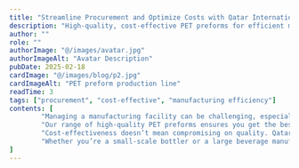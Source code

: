 ```yaml
---
title: "Streamline Procurement and Optimize Costs with Qatar International Plastic Factory"
description: "High-quality, cost-effective PET preforms for efficient manufacturing."
author: ""
role: ""
authorImage: "@/images/avatar.jpg"
authorImageAlt: "Avatar Description"
pubDate: 2025-02-18
cardImage: "@/images/blog/p2.jpg"
cardImageAlt: "PET preform production line"
readTime: 3
tags: ["procurement", "cost-effective", "manufacturing efficiency"]
contents: [
        "Managing a manufacturing facility can be challenging, especially when it comes to procurement. That’s why Qatar International Plastic Factory is dedicated to simplifying the process while keeping your operations cost-efficient.",
        "Our range of high-quality PET preforms ensures you get the best materials for your production line without exceeding your budget. Designed with precision and consistency, our products help you achieve seamless bottle manufacturing with minimal waste.",
        "Cost-effectiveness doesn’t mean compromising on quality. Qatar International Plastic Factory’s preforms are engineered for durability, ensuring high performance and reducing downtime. With our comprehensive technical support and industry expertise, integrating our products into your operations has never been easier.",
        "Whether you’re a small-scale bottler or a large beverage manufacturer, Qatar International Plastic Factory provides the reliability and efficiency you need. Experience the difference and see why industry leaders trust us for their PET preform needs."
] 
---
```


